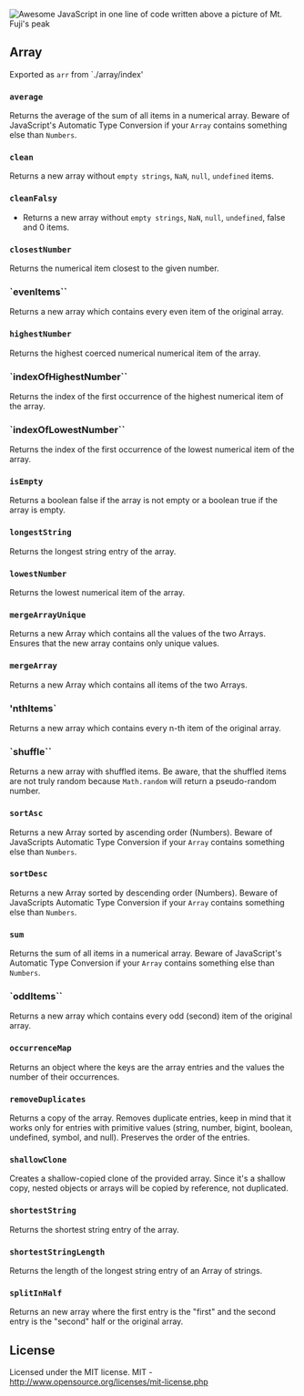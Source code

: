 ![Awesome JavaScript in one line of code written above a picture of Mt. Fuji's peak](ajsioloc.png)
  
## Array

Exported as `arr` from `./array/index'

### `average`

Returns the average of the sum of all items in a numerical array.
Beware of JavaScript's Automatic Type Conversion if your `Array` contains something else than `Numbers`.

### `clean`

Returns a new array without `empty strings`, `NaN`, `null`, `undefined` items.

### `cleanFalsy`

* Returns a new array without `empty strings`, `NaN`, `null`, `undefined`, false and 0 items.

### `closestNumber`

Returns the numerical item closest to the given number.

### `evenItems``

Returns a new array which contains every even item of the original array.

### `highestNumber`

Returns the highest coerced numerical numerical item of the array.

### `indexOfHighestNumber``

Returns the index of the first occurrence of the highest numerical item of the array.

### `indexOfLowestNumber``

Returns the index of the first occurrence of the lowest numerical item of the array.

### `isEmpty`

Returns a boolean false if the array is not empty or a boolean true if the array is empty.

### `longestString`

Returns the longest string entry of the array.

### `lowestNumber`

Returns the lowest numerical item of the array.

### `mergeArrayUnique`

Returns a new Array which contains all the values of the two Arrays. Ensures that the new array contains only unique values.

### `mergeArray`

Returns a new Array which contains all items of the two Arrays.

### 'nthItems`

Returns a new array which contains every n-th item of the original array.

### `shuffle``

Returns a new array with shuffled items. 
Be aware, that the shuffled items are not truly random because `Math.random` will return a pseudo-random number.  

### `sortAsc`
Returns a new Array sorted by ascending order (Numbers). 
Beware of JavaScripts Automatic Type Conversion if your `Array` contains something else than `Numbers`.
### `sortDesc`
Returns a new Array sorted by descending order (Numbers). 
Beware of JavaScripts Automatic Type Conversion if your `Array` contains something else than `Numbers`.
### `sum`

Returns the sum of all items in a numerical array.
Beware of JavaScript's Automatic Type Conversion if your `Array` contains something else than `Numbers`.

### `oddItems``

Returns a new array which contains every odd (second) item of the original array.

### `occurrenceMap`

Returns an object where the keys are the array entries and the values the number of their occurrences.

### `removeDuplicates`

Returns a copy of the array.
Removes duplicate entries, keep in mind that it works only for entries with primitive values (string, number, bigint, boolean, undefined, symbol, and null). Preserves the order of the entries.

### `shallowClone`

Creates a shallow-copied clone of the provided array. Since it's a shallow copy, nested objects or arrays will be copied by reference, not duplicated.

### `shortestString`

Returns the shortest string entry of the array.

### `shortestStringLength`

Returns the length of the longest string entry of an Array of strings.

### `splitInHalf`

Returns an new array where the first entry is the "first" and the second entry is the "second" half or the original array.

## License

Licensed under the MIT license.
MIT - <http://www.opensource.org/licenses/mit-license.php>
